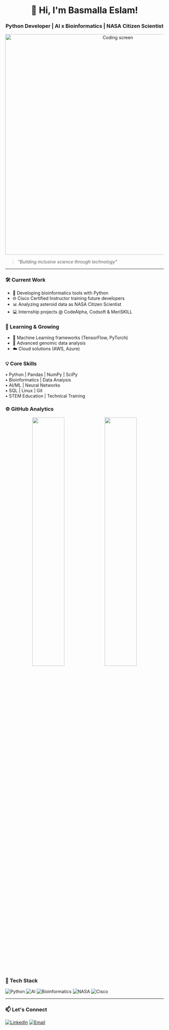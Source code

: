 <!-- Professional header with your name -->
<h1 align="center">🚀 Hi, I'm Basmalla Eslam!</h1>
<h3 align="center">Python Developer | AI x Bioinformatics | NASA Citizen Scientist</h3>

<!-- Clean coding GIF -->
<p align="center">
  <img src="https://media.giphy.com/media/L1R1tvI9svkIWwpVYr/giphy.gif" width="700" alt="Coding screen">
</p>

<!-- Mission Statement -->
> *"Building inclusive science through technology"*

---

### 🛠️ Current Work
- 🔭 Developing bioinformatics tools with Python
- 🌐 Cisco Certified Instructor training future developers
- 📊 Analyzing asteroid data as NASA Citizen Scientist
- 💻 Internship projects @ CodeAlpha, Codsoft & MeriSKILL

### 🌱 Learning & Growing
- 🤖 Machine Learning frameworks (TensorFlow, PyTorch)
- 🧬 Advanced genomic data analysis
- ☁️ Cloud solutions (AWS, Azure)

### 💡 Core Skills
<p>
• Python | Pandas | NumPy | SciPy<br>
• Bioinformatics | Data Analysis<br>
• AI/ML | Neural Networks<br>
• SQL | Linux | Git<br>
• STEM Education | Technical Training
</p>

### ⚙️ GitHub Analytics
<p align="center">
  <img src="https://github-readme-stats.vercel.app/api?username=basmallaeslam36&show_icons=true&theme=dark&hide_border=true" width="45%">
  <img src="https://github-readme-streak-stats.herokuapp.com/?user=basmallaeslam36&theme=dark&hide_border=true" width="45%">
</p>

### 🧪 Tech Stack
![Python](https://img.shields.io/badge/Python-3776AB?logo=python&logoColor=white)
![AI](https://img.shields.io/badge/AI-FF6F00?logo=ai&logoColor=white)
![Bioinformatics](https://img.shields.io/badge/Bioinformatics-2AA876?logo=dna&logoColor=white)
![NASA](https://img.shields.io/badge/NASA_Citizen_Scientist-0B3D91?logo=nasa&logoColor=white)
![Cisco](https://img.shields.io/badge/Cisco_Instructor-1BA0D7?logo=cisco&logoColor=white)

---

### 📫 Let's Connect
[![LinkedIn](https://img.shields.io/badge/LinkedIn-0077B5?logo=linkedin&logoColor=white)](https://www.linkedin.com/in/basmalla-eslam/)
[![Email](https://img.shields.io/badge/Email-D14836?logo=gmail&logoColor=white)](mailto:basmallaeslam36@gmail.com)
